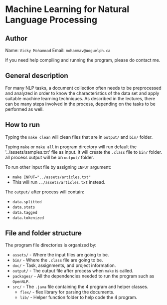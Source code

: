 
# Machine Learning for Natural Language Processing

## Author

Name: `Vicky Mohammad`
Email: `mohammav@uoguelph.ca`

If you need help compiling and running the program, please do contact me.

## General description

For many NLP tasks, a document collection often needs to be preprocessed and analyzed in order to know the characteristics of the data set and apply suitable machine learning techniques. As described in the lectures, there can be many steps involved in the process, depending on the tasks to be performed as well.

## How to run

Typing the `make clean` will clean files that are in `output/` and `bin/` folder.

Typing `make` or `make all` in program directory will 
run default the '../assets/samples.txt' file as input. 
It will create the `.class` file to `bin/` folder.
all process output will be on `output/` folder.

To run other input file by assigning `INPUT` argument:
 * `make INPUT="../assets/articles.txt"`
 * This will run `../assets/articles.txt` instead.

The `output/` after process will contain:
 * `data.splitted`
 * `data.stats`
 * `data.tagged`
 * `data.tokenized`

## File and folder structure

The program file directories is organized by:
 *  `assets/` - Where the input files are going to be.
 *  `bin/` - Where the `.class` file are going to be.
 *  `doc/` - Task, assignments, and project information.
 *  `output/` -  The output file after process when `make` is called.
 *  `packages/` -  All the dependencies needed to run the program such as `OpenNLP`.
 *  `src/` - The `.java` file containing the 4 program and helper classes.
    * `flex/` - flex library for parsing the documents.
    * `lib/` - Helper function folder to help code the 4 program.
